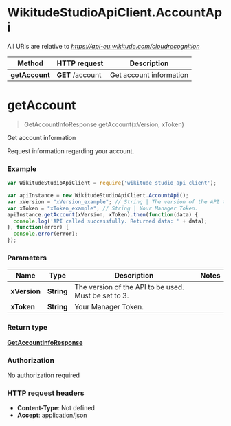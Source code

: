# WikitudeStudioApiClient.AccountApi

All URIs are relative to *https://api-eu.wikitude.com/cloudrecognition*

Method | HTTP request | Description
------------- | ------------- | -------------
[**getAccount**](AccountApi.md#getAccount) | **GET** /account | Get account information


<a name="getAccount"></a>
# **getAccount**
> GetAccountInfoResponse getAccount(xVersion, xToken)

Get account information

Request information regarding your account.

### Example
```javascript
var WikitudeStudioApiClient = require('wikitude_studio_api_client');

var apiInstance = new WikitudeStudioApiClient.AccountApi();
var xVersion = "xVersion_example"; // String | The version of the API to be used. Must be set to 3.
var xToken = "xToken_example"; // String | Your Manager Token.
apiInstance.getAccount(xVersion, xToken).then(function(data) {
  console.log('API called successfully. Returned data: ' + data);
}, function(error) {
  console.error(error);
});

```

### Parameters

Name | Type | Description  | Notes
------------- | ------------- | ------------- | -------------
 **xVersion** | **String**| The version of the API to be used. Must be set to 3. | 
 **xToken** | **String**| Your Manager Token. | 

### Return type

[**GetAccountInfoResponse**](GetAccountInfoResponse.md)

### Authorization

No authorization required

### HTTP request headers

 - **Content-Type**: Not defined
 - **Accept**: application/json

